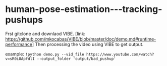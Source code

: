 # human-pose-estimation---tracking-pushups

Frst gitclone and downlaod VIBE. [link: https://github.com/mkocabas/VIBE/blob/master/doc/demo.md#runtime-performance]
Then processing the video using VIBE to get output.

example:
`!python demo.py --vid_file https://www.youtube.com/watch?v=sR0i8ApfdlI --output_folder 'output/bad_pushup' `

